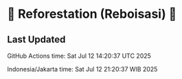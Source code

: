
# 🌳 Reforestation (Reboisasi) 🌲

## Last Updated

GitHub Actions time: Sat Jul 12 14:20:37 UTC 2025

Indonesia/Jakarta time: Sat Jul 12 21:20:37 WIB 2025
